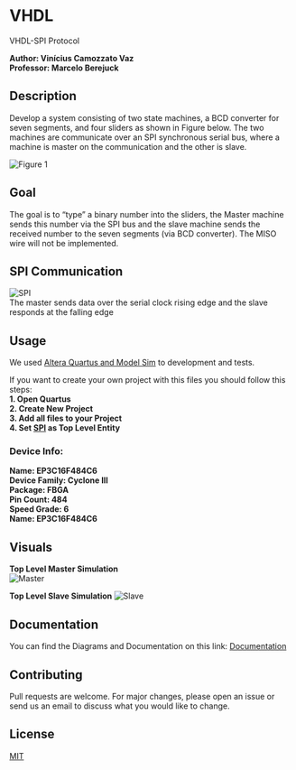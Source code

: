 # VHDL
VHDL-SPI Protocol

**Author: Vinícius Camozzato Vaz**  
**Professor: Marcelo Berejuck**

## Description

Develop a system consisting of two state machines, a BCD converter for
seven segments, and four sliders as shown in Figure below. The two machines are
communicate over an SPI synchronous serial bus, where a machine is master on the
communication and the other is slave.

![Figure 1](https://i.imgur.com/KAc2PC0.png) 

## Goal

The goal is to “type” a binary number into the sliders, the Master machine sends
this number via the SPI bus and the slave machine sends the received number to the
seven segments (via BCD converter). The MISO wire will not be implemented.

## SPI Communication
![SPI](https://i.imgur.com/C905gif.png)  
The master sends data over the serial clock rising edge and the slave responds at the falling edge

## Usage
We used [Altera Quartus and Model Sim](http://fpgasoftware.intel.com/13.0/?edition=subscription) to development and tests.

If you want to create your own project with this files you should follow this steps:  
**1. Open Quartus**  
**2. Create New Project**  
**3. Add all files to your Project**  
**4. Set [SPI](https://github.com/vinicvaz/VHDL/tree/SPI_Top_Level/SPI_Top_Level) as Top Level Entity**


### Device Info: 

**Name: EP3C16F484C6**  
**Device Family: Cyclone III**  
**Package: FBGA**  
**Pin Count: 484**  
**Speed Grade: 6**  
**Name: EP3C16F484C6**  

## Visuals

**Top Level Master Simulation**  
![Master](https://i.imgur.com/VahSZ0N.png)  

**Top Level Slave Simulation**
![Slave](https://i.imgur.com/COBR9FZ.png)  




## Documentation

You can find the Diagrams and Documentation on this link:
[Documentation](https://github.com/vinicvaz/VHDL/tree/master/Diagrams%20and%20Documentation)

## Contributing
Pull requests are welcome. For major changes, please open an issue or send us an email to discuss what you would like to change.

## License
[MIT](https://choosealicense.com/licenses/mit/)
